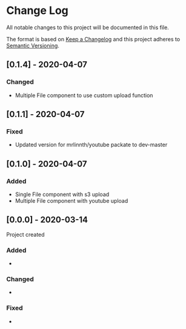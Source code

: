 # Change Log
All notable changes to this project will be documented in this file.

The format is based on [Keep a Changelog](http://keepachangelog.com/) and this project adheres to [Semantic Versioning](http://semver.org/).

## [0.1.4] - 2020-04-07

### Changed
- Multiple File component to use custom upload function

## [0.1.1] - 2020-04-07

### Fixed
- Updated version for mrlinnth/youtube packate to dev-master

## [0.1.0] - 2020-04-07

### Added
- Single File component with s3 upload
- Multiple File component with youtube upload

## [0.0.0] - 2020-03-14

Project created

### Added
-

### Changed
-

### Fixed
-
